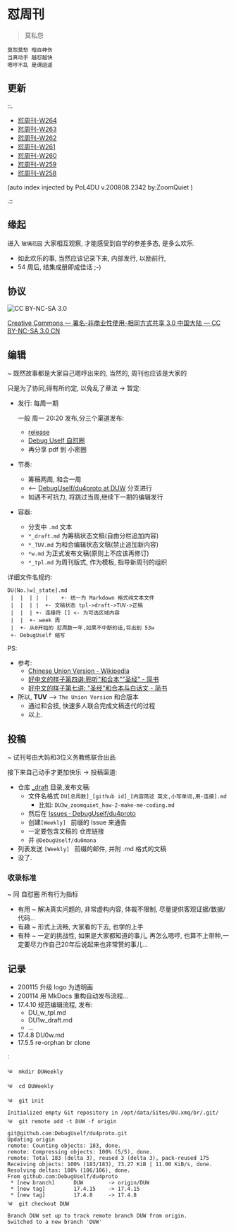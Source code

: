 # 怼周刊

> 莫私怨

	莫怨莫愁 暗自神伤
	当真动手 越怼越快
    嗯哼不乱 是谓逍遥

## 更新

::.

- [ 怼周刊-W264](2022/264w.md)
- [ 怼周刊-W263](2022/263w.md)
- [ 怼周刊-W262](2022/262w.md)
- [ 怼周刊-W261](2022/261w.md)
- [ 怼周刊-W260](2022/260w.md)
- [ 怼周刊-W259](2022/259w.md)
- [ 怼周刊-W258](2022/258w.md)

(auto index injected by 
PoL4DU v.200808.2342 by:ZoomQuiet
)

.::

## 缘起
进入 `玻璃花园` 大家相互观察, 才能感受到自学的参差多态, 是多么欢乐.

- 如此欢乐的事, 当然应该记录下来, 内部发行, 以励前行,
- 54 周后, 结集成册即成佳话 ;-)


## 协议
![CC BY-NC-SA 3.0](https://licensebuttons.net/l/by-nc-sa/3.0/80x15.png)

[Creative Commons — 署名-非商业性使用-相同方式共享 3.0 中国大陆 — CC BY-NC-SA 3.0 CN](https://creativecommons.org/licenses/by-nc-sa/3.0/cn/)

## 编辑
~ 既然故事都是大家自己嗯哼出来的, 当然的, 周刊也应该是大家的

只是为了协同,得有所约定, 以免乱了章法 -> 暂定:

- 发行: 每周一期
    
    一般 周一 20:20 发布,分三个渠道发布:

    + [release](https://github.com/DebugUself/du4proto/releases)
    + [Debug Uself 自怼圈](https://groups.google.com/forum/#!forum/debuguself)
    + 再分享 pdf 到 小密圈

- 节奏: 
    + 筹稿两周, 和合一周
    + <-- [DebugUself/du4proto at DUW](https://github.com/DebugUself/du4proto/tree/DUW) 分支进行
    + 如遇不可抗力, 将跳过当周,继续下一期的编辑发行

- 容器:
    + 分支中 `.md` 文本
    + `*_draft.md` 为筹稿状态文稿(自由分栏追加内容)
    + `*_TUV.md` 为和合编辑状态文稿(禁止追加新内容)
    + `*w.md` 为正式发布文稿(原则上不应该再修订)
    + `*_tpl.md` 为周刊版式, 作为模板, 指导新周刊的组织

详细文件名规约:

    DU(No.)w[_state].md
     |  |  | |  |    +- 统一为 Markdown 格式纯文本文件 
     |  |  | |  +- 文稿状态 tpl->draft->TUV->正稿
     |  |  | +- 连接符 [] <- 为可选区域内容
     |  |  +- week 周
     |  +- 从0开始的 怼周数一年,如果不中断的话,将出到 53w
     +- DebugUself 缩写


PS:

- 参考:
    + [Chinese Union Version - Wikipedia](https://en.wikipedia.org/wiki/Chinese_Union_Version)
    + [好中文的样子第四讲:聆听"和合本""圣经" - 简书](http://www.jianshu.com/p/0172f0ca359b)
    + [好中文的样子第七讲: "圣经"和合本与白话文 - 简书](http://www.jianshu.com/p/a1fae605b006)
- 所以, **TUV** --> `The Union Version` 和合版本
    + 通过和合技, 快速多人联合完成文稿迭代的过程
    + 以上.

## 投稿
~ 试刊号由大妈和3位义务教练联合出品

接下来自己动手才更加快乐 -> 投稿渠道:

+ 仓库 [_draft](https://github.com/DebugUself/du4proto/tree/master/_draft) 目录,发布文稿:
    * 文件名格式 `DU[总周数]_[github id]_[内容简述 英文,小写单词,用-连接].md`
        - 比如: `DU3w_zoomquiet_how-2-make-me-coding.md`
    * 然后在 [Issues · DebugUself/du4proto](https://github.com/DebugUself/du4proto/issues) 
    * 创建`[Weekly] ` 前缀的 Issue 来通告
    * 一定要包含文稿的 仓库链接
    * 并 `@DebugUself/du0mana`
+ 列表发送 `[Weekly] ` 前缀的邮件, 并附 .md 格式的文稿
+ 没了.

### 收录标准
~ 同 自怼圈 所有行为指标

- 有用 ~ 解决真实问题的, 非常虚构内容, 体裁不限制, 尽量提供客观证据/数据/代码...
- 有趣 ~ 形式上流畅, 大家看的下去, 也学的上手
- 有种 ~ 一定的挑战性, 如果是大家都知道的事儿, 再怎么嗯哼, 也算不上带种,一定要尽力作自己20年后说起来也非常赞的事儿...



## 记录

- 200115 升级 logo 为透明画
- 200114 用 MkDocs 重构自动发布流程...
- 17.4.10 规范编辑流程, 发布:
    + DU_w_tpl.md
    + DU1w_draft.md
    + ...
- 17.4.8 DU0w.md
- 17.5.5 re-orphan br clone

:

    ༄  mkdir DUWeekly
    ༄  cd DUWeekly
    ༄  git init
    Initialized empty Git repository in /opt/data/Sites/DU.xmq/br/.git/
    ༄  git remote add -t DUW -f origin git@github.com:DebugUself/du4proto.git
    Updating origin
    remote: Counting objects: 183, done.
    remote: Compressing objects: 100% (5/5), done.
    remote: Total 183 (delta 3), reused 3 (delta 3), pack-reused 175
    Receiving objects: 100% (183/183), 73.27 KiB | 11.00 KiB/s, done.
    Resolving deltas: 100% (106/106), done.
    From github.com:DebugUself/du4proto
     * [new branch]      DUW        -> origin/DUW
     * [new tag]         17.4.15    -> 17.4.15
     * [new tag]         17.4.8     -> 17.4.8
    ༄  git checkout DUW
    Branch DUW set up to track remote branch DUW from origin.
    Switched to a new branch 'DUW'

